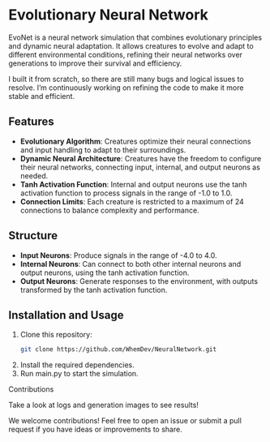 # Evolutionary Neural Network

EvoNet is a neural network simulation that combines evolutionary principles and dynamic neural adaptation. It allows creatures to evolve and adapt to different environmental conditions, refining their neural networks over generations to improve their survival and efficiency.

I built it from scratch, so there are still many bugs and logical issues to resolve. I’m continuously working on refining the code to make it more stable and efficient.

## Features
- **Evolutionary Algorithm**: Creatures optimize their neural connections and input handling to adapt to their surroundings.
- **Dynamic Neural Architecture**: Creatures have the freedom to configure their neural networks, connecting input, internal, and output neurons as needed.
- **Tanh Activation Function**: Internal and output neurons use the tanh activation function to process signals in the range of -1.0 to 1.0.
- **Connection Limits**: Each creature is restricted to a maximum of 24 connections to balance complexity and performance.

## Structure
- **Input Neurons**: Produce signals in the range of -4.0 to 4.0.
- **Internal Neurons**: Can connect to both other internal neurons and output neurons, using the tanh activation function.
- **Output Neurons**: Generate responses to the environment, with outputs transformed by the tanh activation function.

## Installation and Usage
1. Clone this repository:
   ```bash
   git clone https://github.com/WhemDev/NeuralNetwork.git
   ```
2. Install the required dependencies.
3. Run main.py to start the simulation.

Contributions

Take a look at logs and generation images to see results!

We welcome contributions! Feel free to open an issue or submit a pull request if you have ideas or improvements to share.
